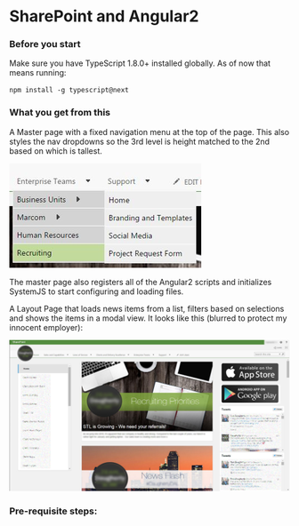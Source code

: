 # SharePoint and Angular2

### Before you start
Make sure you have TypeScript 1.8.0+ installed globally. 
As of now that means running:
```
npm install -g typescript@next
```

### What you get from this
A Master page with a fixed navigation menu at the top of the page. This also styles the nav dropdowns so the 3rd level is height matched to the 2nd based on which is tallest. 

![Navigation Styles](navImage.JPG)

The master page also registers all of the Angular2 scripts and initializes SystemJS to start configuring and loading files.

A Layout Page that loads news items from a list, filters based on selections and shows the items in a modal view. It looks like this (blurred to protect my innocent employer):

![News Items](homeScreen.JPG)

### Pre-requisite steps:

